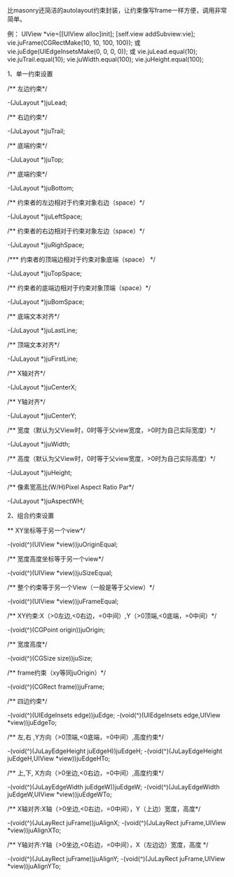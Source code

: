 比masonry还简洁的autolayout约束封装，让约束像写frame一样方便，调用非常简单。

例：
UIView *vie=[[UIView alloc]init];
[self.view addSubview:vie];
vie.juFrame(CGRectMake(10, 10, 100, 100));
或
vie.juEdge(UIEdgeInsetsMake(0, 0, 0, 0));
或
vie.juLead.equal(10);
vie.juTrail.equal(10);
vie.juWidth.equal(100);
vie.juHeight.equal(100);

1、单一约束设置

/**  左边约束*/
 
-(JuLayout *)juLead;

/**  右边约束*/
 
-(JuLayout *)juTrail;

/**  底端约束*/
 
-(JuLayout *)juTop;

/**  底端约束*/
 
-(JuLayout *)juBottom;

/** 约束者的左边相对于约束对象右边（space）*/
 
-(JuLayout *)juLeftSpace;

/**  约束者的右边相对于约束对象左边（space）*/
 
-(JuLayout *)juRighSpace;

/***  约束者的顶端边相对于约束对象底端（space） */
 
-(JuLayout *)juTopSpace;

/**  约束者的底端边相对于约束对象顶端（space）*/
 
-(JuLayout *)juBomSpace;

/** 底端文本对齐*/
 
-(JuLayout *)juLastLine;

/**  顶端文本对齐*/
 
-(JuLayout *)juFirstLine;

/**  X轴对齐*/
 
-(JuLayout *)juCenterX;

/** Y轴对齐*/
 
-(JuLayout *)juCenterY;

/** 宽度（默认为父View时，0时等于父view宽度，>0时为自己实际宽度）*/
 
-(JuLayout *)juWidth;

/** 高度（默认为父View时，0时等于父view宽度，>0时为自己实际高度）*/
 
-(JuLayout *)juHeight;

/**  像素宽高比(W/H)Pixel Aspect Ratio Par*/
 
-(JuLayout *)juAspectWH;





2、组合约束设置

**  XY坐标等于另一个view*/
 
-(void(^)(UIView *view))juOriginEqual;

/** 宽度高度坐标等于另一个view*/
 
-(void(^)(UIView *view))juSizeEqual;

/**  整个约束等于另一个View（一般是等于父view）*/
 
-(void(^)(UIView *view))juFrameEqual;

/**  XY约束:X（>0左边,<0右边，=0中间）,Y（>0顶端,<0底端，=0中间）*/
 
-(void(^)(CGPoint origin))juOrigin;

/**  宽度高度*/
 
-(void(^)(CGSize size))juSize;

/** frame约束（xy等同juOrigin）*/
 
-(void(^)(CGRect frame))juFrame;

/**  四边约束*/
 
-(void(^)(UIEdgeInsets edge))juEdge;
-(void(^)(UIEdgeInsets edge,UIView *view))juEdgeTo;

/**  左,右 ,Y方向（>0顶端,<0底端，=0中间）,高度约束*/
 
-(void(^)(JuLayEdgeHeight juEdgeH))juEdgeH;
-(void(^)(JuLayEdgeHeight juEdgeH,UIView *view))juEdgeHTo;

/**  上,下, X方向（>0坐边,<0右边，=0中间）,高度约束*/
 
-(void(^)(JuLayEdgeWidth juEdgeW))juEdgeW;
-(void(^)(JuLayEdgeWidth juEdgeW,UIView *view))juEdgeWTo;

/** X轴对齐:X轴（>0坐边,<0右边，=0中间），Y（上边）宽度，高度*/
 
-(void(^)(JuLayRect juFrame))juAlignX;
-(void(^)(JuLayRect juFrame,UIView *view))juAlignXTo;

/** Y轴对齐:Y轴（>0坐边,<0右边，=0中间），X（左边边）宽度，高度 */
 
-(void(^)(JuLayRect juFrame))juAlignY;
-(void(^)(JuLayRect juFrame,UIView *view))juAlignYTo;


